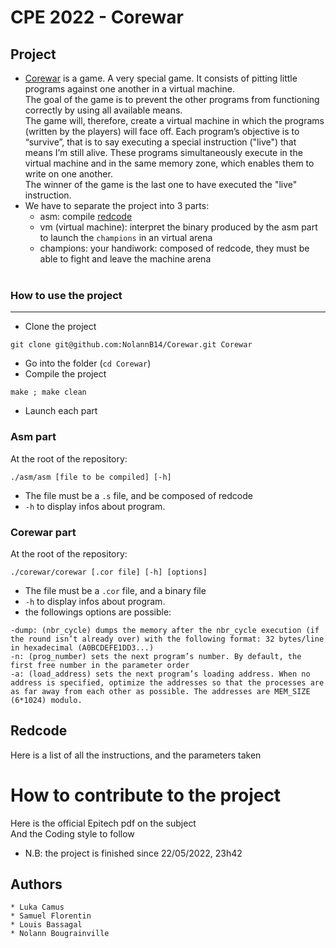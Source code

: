 # CPE 2022 - Corewar

## Project
[](https://github.com/NolannB14/Corewar/blob/main/assets/corewar_example.gif)
* [Corewar](https://en.wikipedia.org/wiki/Core_War) is a game. A very special game. It consists of pitting little programs against one another in a virtual machine.<br>
The goal of the game is to prevent the other programs from functioning correctly by using all available means.<br>
The game will, therefore, create a virtual machine in which the programs (written by the players) will face off. Each program’s objective is to “survive”, that is to say executing a special instruction ("live") that means I’m still alive. These programs simultaneously execute in the virtual machine and in the same memory zone, which enables them to write on one another.<br>
The winner of the game is the last one to have executed the "live" instruction.
* We have to separate the project into 3 parts:
    * asm: compile [redcode](https://en.wikipedia.org/wiki/Core_War#Redcode)
    * vm (virtual machine): interpret the binary produced by the asm part to launch the `champions` in an virtual arena
    * champions: your handiwork: composed of redcode, they must be able to fight and leave the machine arena <br><br>

### How to use the project
---
* Clone the project
```
git clone git@github.com:NolannB14/Corewar.git Corewar
```
* Go into the folder (`cd Corewar`)
* Compile the project
```
make ; make clean
```
* Launch each part

### Asm part
At the root of the repository:
```
./asm/asm [file to be compiled] [-h]
```
* The file must be a `.s` file, and be composed of redcode
* `-h` to display infos about program.

### Corewar part
At the root of the repository:
```
./corewar/corewar [.cor file] [-h] [options]
```
* The file must be a `.cor` file, and a binary file
* `-h` to display infos about program.
* the followings options are possible:
```
-dump: (nbr_cycle) dumps the memory after the nbr_cycle execution (if the round isn’t already over) with the following format: 32 bytes/line in hexadecimal (A0BCDEFE1DD3...)
-n: (prog_number) sets the next program’s number. By default, the first free number in the parameter order
-a: (load_address) sets the next program’s loading address. When no address is specified, optimize the addresses so that the processes are as far away from each other as possible. The addresses are MEM_SIZE (6*1024) modulo.
```

## Redcode
Here is a list of all the instructions, and the parameters taken
[](https://github.com/NolannB14/Corewar/blob/main/assets/instructions.png)

# How to contribute to the project
Here is the official Epitech pdf on the subject [](https://github.com/NolannB14/Corewar/blob/main/assets/infos.pdf)<br>
And the Coding style to follow [](https://github.com/NolannB14/Corewar/blob/main/assets/epitech_c_coding_style.pdf)
* N.B: the project is finished since 22/05/2022, 23h42

## Authors
    * Luka Camus
    * Samuel Florentin
    * Louis Bassagal
    * Nolann Bougrainville
